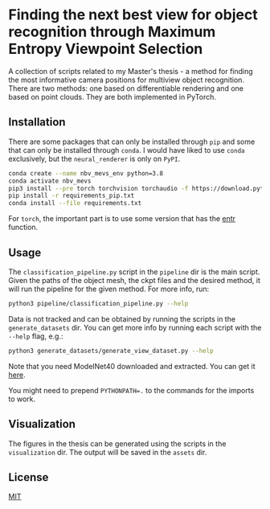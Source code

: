 # Finding the next best view for object recognition through Maximum Entropy Viewpoint Selection

A collection of scripts related to my Master's thesis - a method for finding the most informative camera positions for multiview object recognition.
There are two methods: one based on differentiable rendering and one based on point clouds.
They are both implemented in PyTorch.

## Installation
There are some packages that can only be installed through `pip` and some that can only be installed through `conda`.
I would have liked to use `conda` exclusively, but the `neural_renderer` is only on `PyPI`.

```bash
conda create --name nbv_mevs_env python=3.8
conda activate nbv_mevs
pip3 install --pre torch torchvision torchaudio -f https://download.pytorch.org/whl/nightly/cu111/torch_nightly.html
pip install -r requirements_pip.txt
conda install --file requirements.txt
```

For `torch`, the important part is to use some version that has the [entr](https://pytorch.org/docs/master/special.html) function.

## Usage
The `classification_pipeline.py` script in the `pipeline` dir is the main script.
Given the paths of the object mesh, the ckpt files and the desired method, it will run the pipeline for the given method.
For more info, run:

```bash
python3 pipeline/classification_pipeline.py --help
```

Data is not tracked and can be obtained by running the scripts in the `generate_datasets` dir.
You can get more info by running each script with the `--help` flag, e.g.:
```bash
python3 generate_datasets/generate_view_dataset.py --help
```
Note that you need ModelNet40 downloaded and extracted.
You can get it [here](https://modelnet.cs.princeton.edu/).

You might need to prepend `PYTHONPATH=.` to the commands for the imports to work.

## Visualization
The figures in the thesis can be generated using the scripts in the `visualization` dir.
The output will be saved in the `assets` dir.

## License
[MIT](https://choosealicense.com/licenses/mit/)